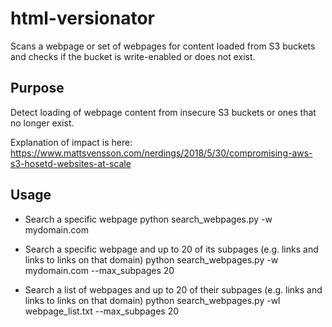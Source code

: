 # html-versionator

Scans a webpage or set of webpages for content loaded from S3 buckets and checks if the bucket is write-enabled or does not exist.

## Purpose 
Detect loading of webpage content from insecure S3 buckets or ones that no longer exist.

Explanation of impact is here: https://www.mattsvensson.com/nerdings/2018/5/30/compromising-aws-s3-hosetd-websites-at-scale


## Usage
- Search a specific webpage
python search_webpages.py -w mydomain.com

- Search a specific webpage and up to 20 of its subpages (e.g. links and links to links on that domain)
python search_webpages.py -w mydomain.com --max_subpages 20

- Search a list of webpages and up to 20 of their subpages (e.g. links and links to links on that domain)
python search_webpages.py -wl webpage_list.txt --max_subpages 20


